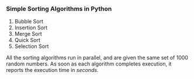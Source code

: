 ### Simple Sorting Algorithms in Python
1. Bubble Sort
2. Insertion Sort
3. Merge Sort
4. Quick Sort
5. Selection Sort

All the sorting algorithms run in parallel, and are given the same set of 1000 random numbers. As soon as each algorithm completes execution, it reports the execution time in *seconds*.